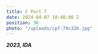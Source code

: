 ```yaml
---
title: C Port 7
date: 2024-04-07 18:48:00 Z
position: 36
photo: "/uploads/cp7-70c32b.jpg"
---
```


***2023, IDA***